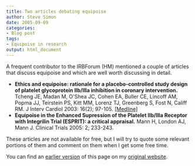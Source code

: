 ```yaml
---
title: Two articles debating equipoise
author: Steve Simon
date: 2005-09-09
categories:
- Blog post
tags:
- Equipoise in research
output: html_document
---
```


A frequent contributor to the IRBForum (HM) mentioned a couple of
articles that discuss equipoise and which are well worth discussing in
detail.

-   **Ethics and equipoise: rationale for a placebo-controlled study
    design of platelet glycoprotein IIb/IIIa inhibition in coronary
    intervention.** Tcheng JE, Madan M, O\'Shea JC, Cohen EA, Buller CE,
    Lincoff AM, Popma JJ, Teirstein PS, Kitt MM, Lorenz TJ, Greenberg S,
    Fost N, Califf RM. J Interv Cardiol 2003: 16(2); 97-105.
    [\[Medline\]](http://www.ncbi.nlm.nih.gov/entrez/query.fcgi?cmd=Retrieve&db=PubMed&list_uids=12768912&dopt=Abstract)
-   **Equipoise in the Enhanced Supression of the Platelet IIb/IIIa
    Receptor with Integrilin Trial (ESPRIT): a critical appraisal.**
    Mann H, London AJ, Mann J. Clinical Trials 2005: 2; 233-243.

These articles are not available for free, but I will try to quote some
relevant portions of them and comment on them when I get some free time.

You can find an [earlier version][sim1] of this page on my [original website][sim2].


[sim1]: http://www.pmean.com/05/EquipoiseA.html
[sim2]: http://www.pmean.com/original_site.html
